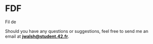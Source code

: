 # FDF

Fil de 

Should you have any questions or suggestions, feel free to send me an email at **jwalsh@student.42.fr**.

